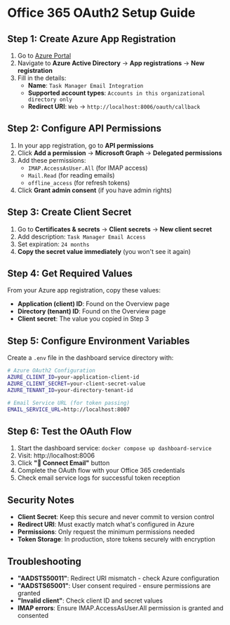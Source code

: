 # Office 365 OAuth2 Setup Guide

## Step 1: Create Azure App Registration

1. Go to [Azure Portal](https://portal.azure.com)
2. Navigate to **Azure Active Directory** → **App registrations** → **New registration**
3. Fill in the details:
   - **Name**: `Task Manager Email Integration`
   - **Supported account types**: `Accounts in this organizational directory only`
   - **Redirect URI**: `Web` → `http://localhost:8006/oauth/callback`

## Step 2: Configure API Permissions

1. In your app registration, go to **API permissions**
2. Click **Add a permission** → **Microsoft Graph** → **Delegated permissions**
3. Add these permissions:
   - `IMAP.AccessAsUser.All` (for IMAP access)
   - `Mail.Read` (for reading emails)
   - `offline_access` (for refresh tokens)
4. Click **Grant admin consent** (if you have admin rights)

## Step 3: Create Client Secret

1. Go to **Certificates & secrets** → **Client secrets** → **New client secret**
2. Add description: `Task Manager Email Access`
3. Set expiration: `24 months`
4. **Copy the secret value immediately** (you won't see it again)

## Step 4: Get Required Values

From your Azure app registration, copy these values:

- **Application (client) ID**: Found on the Overview page
- **Directory (tenant) ID**: Found on the Overview page  
- **Client secret**: The value you copied in Step 3

## Step 5: Configure Environment Variables

Create a `.env` file in the dashboard service directory with:

```bash
# Azure OAuth2 Configuration
AZURE_CLIENT_ID=your-application-client-id
AZURE_CLIENT_SECRET=your-client-secret-value
AZURE_TENANT_ID=your-directory-tenant-id

# Email Service URL (for token passing)
EMAIL_SERVICE_URL=http://localhost:8007
```

## Step 6: Test the OAuth Flow

1. Start the dashboard service: `docker compose up dashboard-service`
2. Visit: http://localhost:8006
3. Click **"📧 Connect Email"** button
4. Complete the OAuth flow with your Office 365 credentials
5. Check email service logs for successful token reception

## Security Notes

- **Client Secret**: Keep this secure and never commit to version control
- **Redirect URI**: Must exactly match what's configured in Azure
- **Permissions**: Only request the minimum permissions needed
- **Token Storage**: In production, store tokens securely with encryption

## Troubleshooting

- **"AADSTS50011"**: Redirect URI mismatch - check Azure configuration
- **"AADSTS65001"**: User consent required - ensure permissions are granted
- **"Invalid client"**: Check client ID and secret values
- **IMAP errors**: Ensure IMAP.AccessAsUser.All permission is granted and consented
